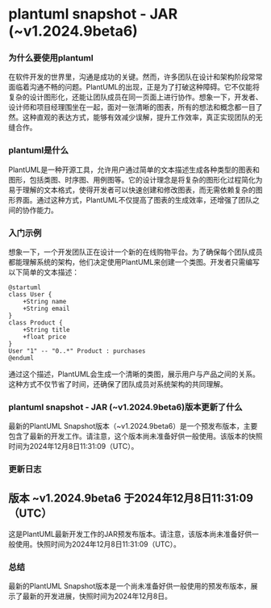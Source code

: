 # plantuml snapshot - JAR (~v1.2024.9beta6)
### 为什么要使用plantuml

在软件开发的世界里，沟通是成功的关键。然而，许多团队在设计和架构阶段常常面临着沟通不畅的问题。PlantUML的出现，正是为了打破这种障碍。它不仅能将复杂的设计图形化，还能让团队成员在同一页面上进行协作。想象一下，开发者、设计师和项目经理围坐在一起，面对一张清晰的图表，所有的想法和概念都一目了然。这种直观的表达方式，能够有效减少误解，提升工作效率，真正实现团队的无缝合作。

### plantuml是什么

PlantUML是一种开源工具，允许用户通过简单的文本描述生成各种类型的图表和图形，包括类图、时序图、用例图等。它的设计理念是将复杂的图形化过程简化为易于理解的文本格式，使得开发者可以快速创建和修改图表，而无需依赖复杂的图形界面。通过这种方式，PlantUML不仅提高了图表的生成效率，还增强了团队之间的协作能力。

### 入门示例

想象一下，一个开发团队正在设计一个新的在线购物平台。为了确保每个团队成员都能理解系统的架构，他们决定使用PlantUML来创建一个类图。开发者只需编写以下简单的文本描述：

```
@startuml
class User {
    +String name
    +String email
}
class Product {
    +String title
    +float price
}
User "1" -- "0..*" Product : purchases
@enduml
```

通过这个描述，PlantUML会生成一个清晰的类图，展示用户与产品之间的关系。这种方式不仅节省了时间，还确保了团队成员对系统架构的共同理解。

### plantuml snapshot - JAR (~v1.2024.9beta6)版本更新了什么

最新的PlantUML Snapshot版本（~v1.2024.9beta6）是一个预发布版本，主要包含了最新的开发工作。请注意，这个版本尚未准备好供一般使用。该版本的快照时间为2024年12月8日11:31:09（UTC）。

### 更新日志

## 版本 ~v1.2024.9beta6 于2024年12月8日11:31:09（UTC）

这是PlantUML最新开发工作的JAR预发布版本。请注意，该版本尚未准备好供一般使用。快照时间为2024年12月8日11:31:09（UTC）。

### 总结

最新的PlantUML Snapshot版本是一个尚未准备好供一般使用的预发布版本，展示了最新的开发进展，快照时间为2024年12月8日。